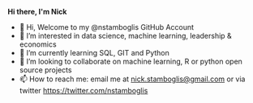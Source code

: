 **Hi there, I'm Nick**

- 👋 Hi, Welcome to my @nstamboglis GitHub Account
- 👀 I’m interested in data science, machine learning, leadership & economics
- 🌱 I’m currently learning SQL, GIT and Python
- 💞️ I’m looking to collaborate on machine learning, R or python open source projects
- 📫 How to reach me: email me at nick.stamboglis@gmail.com or via twitter https://twitter.com/nstamboglis

<!---
nstamboglis/nstamboglis is a ✨ special ✨ repository because its `README.md` (this file) appears on your GitHub profile.
You can click the Preview link to take a look at your changes.
--->
